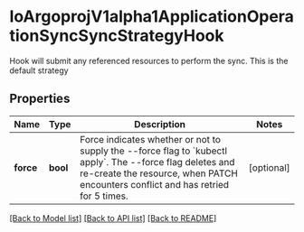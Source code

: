 # IoArgoprojV1alpha1ApplicationOperationSyncSyncStrategyHook

Hook will submit any referenced resources to perform the sync. This is the default strategy
## Properties
Name | Type | Description | Notes
------------ | ------------- | ------------- | -------------
**force** | **bool** | Force indicates whether or not to supply the --force flag to &#x60;kubectl apply&#x60;. The --force flag deletes and re-create the resource, when PATCH encounters conflict and has retried for 5 times. | [optional] 

[[Back to Model list]](../README.md#documentation-for-models) [[Back to API list]](../README.md#documentation-for-api-endpoints) [[Back to README]](../README.md)


